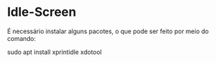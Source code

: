 # Idle-Screen

É necessário instalar alguns pacotes, o que pode ser feito por meio do comando:

sudo apt install xprintidle xdotool

